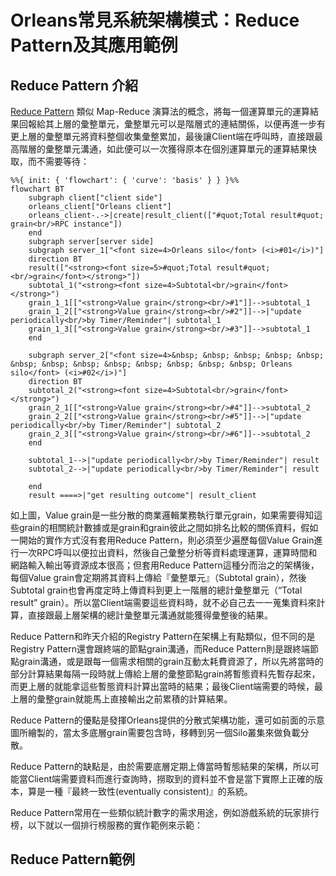 
# Orleans常見系統架構模式：Reduce Pattern及其應用範例

## Reduce Pattern 介紹

[Reduce Pattern](https://github.com/OrleansContrib/DesignPatterns/blob/master/Reduce.md) 類似 Map-Reduce 演算法的概念，將每一個運算單元的運算結果回報給其上層的彙整單元，彙整單元可以是階層式的連結關係，以便再進一步有更上層的彙整單元將資料整個收集彙整累加，最後讓Client端在呼叫時，直接跟最高階層的彙整單元溝通，如此便可以一次獲得原本在個別運算單元的運算結果快取，而不需要等待：

<div>

``` mermaid
%%{ init: { 'flowchart': { 'curve': 'basis' } } }%%
flowchart BT
    subgraph client["client side"]
    orleans_client["Orleans client"]
    orleans_client-.->|create|result_client(["#quot;Total result#quot; grain<br/>RPC instance"])
    end
    subgraph server[server side]
    subgraph server_1["<font size=4>Orleans silo</font> (<i>#01</i>)"]
    direction BT
    result(["<strong><font size=5>#quot;Total result#quot;<br/>grain</font></strong>"])
    subtotal_1("<strong><font size=4>Subtotal<br/>grain</font></strong>")
    grain_1_1[["<strong>Value grain</strong><br/>#1"]]-->subtotal_1
    grain_1_2[["<strong>Value grain</strong><br/>#2"]]-->|"update periodically<br/>by Timer/Reminder"| subtotal_1
    grain_1_3[["<strong>Value grain</strong><br/>#3"]]-->subtotal_1
    end
    
    subgraph server_2["<font size=4>&nbsp; &nbsp; &nbsp; &nbsp; &nbsp; &nbsp; &nbsp; &nbsp; &nbsp; &nbsp; &nbsp; &nbsp; &nbsp; Orleans silo</font> (<i>#02</i>)"]
    direction BT
    subtotal_2("<strong><font size=4>Subtotal<br/>grain</font></strong>")
    grain_2_1[["<strong>Value grain</strong><br/>#4"]]-->subtotal_2
    grain_2_2[["<strong>Value grain</strong><br/>#5"]]-->|"update periodically<br/>by Timer/Reminder"| subtotal_2
    grain_2_3[["<strong>Value grain</strong><br/>#6"]]-->subtotal_2
    end

    subtotal_1-->|"update periodically<br/>by Timer/Reminder"| result
    subtotal_2-->|"update periodically<br/>by Timer/Reminder"| result
    
    end
    result ====>|"get resulting outcome"| result_client
```

</div>

如上圖，Value grain是一些分散的商業邏輯業務執行單元grain，如果需要得知這些grain的相關統計數據或是grain和grain彼此之間如排名比較的關係資料，假如一開始的實作方式沒有套用Reduce Pattern，則必須至少遍歷每個Value Grain進行一次RPC呼叫以便拉出資料，然後自己彙整分析等資料處理運算，運算時間和網路輸入輸出等資源成本很高；但套用Reduce Pattern這種分而治之的架構後，每個Value grain會定期將其資料上傳給『彙整單元』（Subtotal grain），然後Subtotal grain也會再度定時上傳資料到更上一階層的總計彙整單元（“Total result” grain）。所以當Client端需要這些資料時，就不必自己去一一蒐集資料來計算，直接跟最上層架構的總計彙整單元溝通就能獲得彙整後的結果。

Reduce Pattern和昨天介紹的Registry Pattern在架構上有點類似，但不同的是Registry Pattern還會跟終端的節點grain溝通，而Reduce Pattern則是跟終端節點grain溝通，或是跟每一個需求相關的grain互動太耗費資源了，所以先將當時的部分計算結果每隔一段時就上傳給上層的彙整節點grain將暫態資料先暫存起來，而更上層的就能拿這些暫態資料計算出當時的結果；最後Client端需要的時候，最上層的彙整grain就能馬上直接輸出之前累積的計算結果。

Reduce Pattern的優點是發揮Orleans提供的分散式架構功能，還可如前面的示意圖所繪製的，當太多底層grain需要包含時，移轉到另一個Silo叢集來做負載分散。

Reduce Pattern的缺點是，由於需要底層定期上傳當時暫態結果的架構，所以可能當Client端需要資料而進行查詢時，撈取到的資料並不會是當下實際上正確的版本，算是一種『最終一致性(eventually consistent)』的系統。

Reduce Pattern常用在一些類似統計數字的需求用途，例如游戲系統的玩家排行榜，以下就以一個排行榜服務的實作範例來示範：

## Reduce Pattern範例
